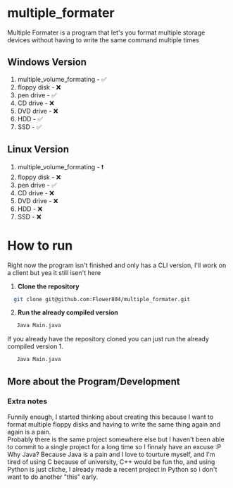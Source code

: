 # multiple_formater
Multiple Formater is a program that let's you format multiple storage devices without having to write the same command multiple times

## Windows Version
1. multiple_volume_formating - :white_check_mark: 
2. floppy disk               - :x:
3. pen drive                 - :white_check_mark:
4. CD drive                  - :x:
5. DVD drive                 - :x:
6. HDD                       - :white_check_mark:
7. SSD                       - :white_check_mark:

## Linux Version
1. multiple_volume_formating - :heavy_exclamation_mark: 
2. floppy disk               - :x:
3. pen drive                 - :white_check_mark:
4. CD drive                  - :x:
5. DVD drive                 - :x:
6. HDD                       - :x:
7. SSD                       - :x:

# How to run
Right now the program isn't finished and only has a CLI version, I'll work on a client but yea it still isen't here <br>
1. **Clone the repository**
```bash
  git clone git@github.com:Flower804/multiple_formater.git   
```
2. **Run the already compiled version**
```bash
   Java Main.java
```
If you already have the repository cloned you can just run the already compiled version
1.
```bash
   Java Main.java
```
## More about the Program/Development
### Extra notes
Funnily enough, I started thinking about creating this because I want to format multiple floppy disks and having to write the same thing again and again is a pain. <br>
Probably there is the same project somewhere else but I haven't been able to commit to a single project for a long time so I finnaly have an excuse :P <br>
Why Java? Because Java is a pain and I love to tourture myself, and I'm tired of using C because of university, C++ would be fun tho, and using Python is just cliche, I already made a recent project in Python so i don't want to do another "this" early.
